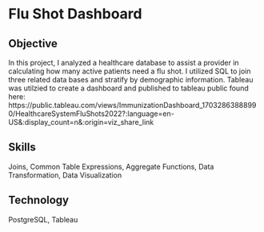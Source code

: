 <h1>Flu Shot Dashboard</h1>

<h2>Objective</h2>
In this project, I analyzed a healthcare database to assist a provider in calculating how many active patients need a flu shot. I utilized SQL to join three related data bases and stratify by demographic information. Tableau was utilzied to create a dashboard and published to tableau public found here: https://public.tableau.com/views/ImmunizationDashboard_17032863888990/HealthcareSystemFluShots2022?:language=en-US&:display_count=n&:origin=viz_share_link

<h2>Skills</h2>
Joins, Common Table Expressions, Aggregate Functions, Data Transformation, Data Visualization

<h2>Technology</h2>
PostgreSQL, Tableau
